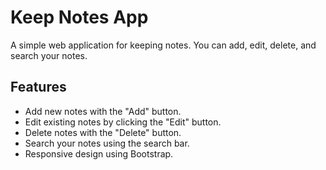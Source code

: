 # Keep Notes App

A simple web application for keeping notes. You can add, edit, delete, and search your notes.

## Features

- Add new notes with the "Add" button.
- Edit existing notes by clicking the "Edit" button.
- Delete notes with the "Delete" button.
- Search your notes using the search bar.
- Responsive design using Bootstrap.
